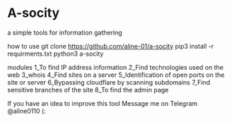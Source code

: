 # A-socity
a simple tools for information gathering

how to use
git clone https://github.com/aline-01/a-socity
pip3 install -r requirments.txt
python3 a-socity

modules
  1_To find IP address information
  2_Find technologies used on the web
  3_whois
  4_Find sites on a server
  5_Identification of open ports on the site or server
  6_Bypassing cloudflare by scanning subdomains
  7_Find sensitive branches of the site
  8_To find the admin page

If you have an idea to improve this tool
Message me on Telegram @aline0110 (:
